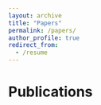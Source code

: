 ```yaml
---
layout: archive
title: "Papers"
permalink: /papers/
author_profile: true
redirect_from:
  - /resume
---
```


Publications
======





